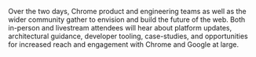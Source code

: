 Over the two days, Chrome product and engineering teams as well as the wider community gather to envision and build the future of the web. Both in-person and livestream attendees will hear about platform updates, architectural guidance, developer tooling, case-studies, and opportunities for increased reach and engagement with Chrome and Google at large.
